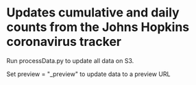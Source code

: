 # Updates cumulative and daily counts from the Johns Hopkins coronavirus tracker

Run processData.py to update all data on S3.

Set preview = "_preview" to update data to a preview URL
